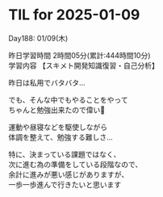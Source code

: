 # TIL for 2025-01-09
Day188: 01/09(木)<br>

昨日学習時間 2時間05分(累計:444時間10分)<br>
学習内容 【スキメト開発知識復習・自己分析】<br>

昨日は私用でバタバタ…<br>

でも、そんな中でもやることをやって<br>
ちゃんと勉強出来たので偉い👏<br>

運動や昼寝などを駆使しながら<br>
体調を整えて、勉強する難しさ…<br>

特に、決まっている課題ではなく、<br>
次に進む為の準備をしている段階なので、<br>
余計に進みが悪い感じがありますが、<br>
一歩一歩進んで行きたいと思います<br>
